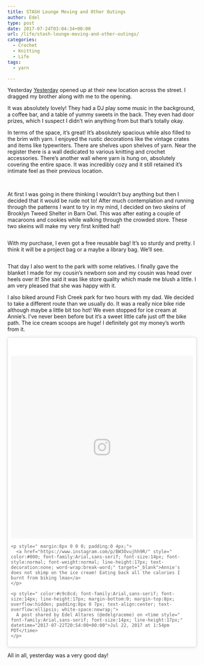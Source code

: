 ```yaml
---
title: STASH Lounge Moving and Other Outings
author: Edel
type: post
date: 2017-07-24T03:04:34+00:00
url: /life/stash-lounge-moving-and-other-outings/
categories:
  - Crochet
  - Knitting
  - Life
tags:
  - yarn

---
```

Yesterday [Yesterday][1] opened up at their new location across the street. I dragged my brother along with me to the opening.

It was absolutely lovely! They had a DJ play some music in the background, a coffee bar, and a table of yummy sweets in the back. They even had door prizes, which I suspect I didn&#8217;t win anything from but that&#8217;s totally okay.

In terms of the space, it&#8217;s great! It&#8217;s absolutely spacious while also filled to the brim with yarn. I enjoyed the rustic decorations like the vintage crates and items like typewriters. There are shelves upon shelves of yarn. Near the register there is a wall dedicated to various knitting and crochet accessories. There&#8217;s another wall where yarn is hung on, absolutely covering the entire space. It was incredibly cozy and it still retained it&#8217;s intimate feel as their previous location.

<img data-attachment-id="613" data-permalink="http://edelgrace.me/blog/life/stash-lounge-moving-and-other-outings/attachment/20170722_104234/" data-orig-file="https://i0.wp.com/edelgrace.me/blog/wp-content/uploads/2017/07/20170722_104234.jpg?fit=1000%2C563" data-orig-size="1000,563" data-comments-opened="1" data-image-meta="{&quot;aperture&quot;:&quot;2.4&quot;,&quot;credit&quot;:&quot;&quot;,&quot;camera&quot;:&quot;LG-K210&quot;,&quot;caption&quot;:&quot;&quot;,&quot;created_timestamp&quot;:&quot;1500720153&quot;,&quot;copyright&quot;:&quot;&quot;,&quot;focal_length&quot;:&quot;3.18&quot;,&quot;iso&quot;:&quot;50&quot;,&quot;shutter_speed&quot;:&quot;0.0017699115044248&quot;,&quot;title&quot;:&quot;&quot;,&quot;orientation&quot;:&quot;1&quot;}" data-image-title="20170722_104234" data-image-description="" data-medium-file="https://i0.wp.com/edelgrace.me/blog/wp-content/uploads/2017/07/20170722_104234.jpg?fit=300%2C169" data-large-file="https://i0.wp.com/edelgrace.me/blog/wp-content/uploads/2017/07/20170722_104234.jpg?fit=663%2C373" src="https://i0.wp.com/edelgrace.me/blog/wp-content/uploads/2017/07/20170722_104234.jpg?resize=663%2C373" alt="" class="aligncenter size-large wp-image-613" srcset="https://i0.wp.com/edelgrace.me/blog/wp-content/uploads/2017/07/20170722_104234.jpg?w=1000 1000w, https://i0.wp.com/edelgrace.me/blog/wp-content/uploads/2017/07/20170722_104234.jpg?resize=300%2C169 300w, https://i0.wp.com/edelgrace.me/blog/wp-content/uploads/2017/07/20170722_104234.jpg?resize=768%2C432 768w, https://i0.wp.com/edelgrace.me/blog/wp-content/uploads/2017/07/20170722_104234.jpg?resize=982%2C553 982w, https://i0.wp.com/edelgrace.me/blog/wp-content/uploads/2017/07/20170722_104234.jpg?resize=400%2C225 400w" sizes="(max-width: 663px) 100vw, 663px" data-recalc-dims="1" />

<img data-attachment-id="614" data-permalink="http://edelgrace.me/blog/life/stash-lounge-moving-and-other-outings/attachment/20170722_103054/" data-orig-file="https://i2.wp.com/edelgrace.me/blog/wp-content/uploads/2017/07/20170722_103054.jpg?fit=1000%2C563" data-orig-size="1000,563" data-comments-opened="1" data-image-meta="{&quot;aperture&quot;:&quot;2.4&quot;,&quot;credit&quot;:&quot;&quot;,&quot;camera&quot;:&quot;LG-K210&quot;,&quot;caption&quot;:&quot;&quot;,&quot;created_timestamp&quot;:&quot;1500719453&quot;,&quot;copyright&quot;:&quot;&quot;,&quot;focal_length&quot;:&quot;3.18&quot;,&quot;iso&quot;:&quot;50&quot;,&quot;shutter_speed&quot;:&quot;0.0043290043290043&quot;,&quot;title&quot;:&quot;&quot;,&quot;orientation&quot;:&quot;1&quot;}" data-image-title="20170722_103054" data-image-description="" data-medium-file="https://i2.wp.com/edelgrace.me/blog/wp-content/uploads/2017/07/20170722_103054.jpg?fit=300%2C169" data-large-file="https://i2.wp.com/edelgrace.me/blog/wp-content/uploads/2017/07/20170722_103054.jpg?fit=663%2C373" src="https://i2.wp.com/edelgrace.me/blog/wp-content/uploads/2017/07/20170722_103054.jpg?resize=663%2C373" alt="" class="aligncenter size-large wp-image-614" srcset="https://i2.wp.com/edelgrace.me/blog/wp-content/uploads/2017/07/20170722_103054.jpg?w=1000 1000w, https://i2.wp.com/edelgrace.me/blog/wp-content/uploads/2017/07/20170722_103054.jpg?resize=300%2C169 300w, https://i2.wp.com/edelgrace.me/blog/wp-content/uploads/2017/07/20170722_103054.jpg?resize=768%2C432 768w, https://i2.wp.com/edelgrace.me/blog/wp-content/uploads/2017/07/20170722_103054.jpg?resize=982%2C553 982w, https://i2.wp.com/edelgrace.me/blog/wp-content/uploads/2017/07/20170722_103054.jpg?resize=400%2C225 400w" sizes="(max-width: 663px) 100vw, 663px" data-recalc-dims="1" />

At first I was going in there thinking I wouldn&#8217;t buy anything but then I decided that it would be rude not to! After much contemplation and running through the patterns I want to try in my mind, I decided on two skeins of Brooklyn Tweed Shelter in Barn Owl. This was after eating a couple of macaroons and cookies while walking through the crowded store. These two skeins will make my very first knitted hat!

<img data-attachment-id="611" data-permalink="http://edelgrace.me/blog/life/stash-lounge-moving-and-other-outings/attachment/20170723_074009/" data-orig-file="https://i2.wp.com/edelgrace.me/blog/wp-content/uploads/2017/07/20170723_074009.jpg?fit=1000%2C563" data-orig-size="1000,563" data-comments-opened="1" data-image-meta="{&quot;aperture&quot;:&quot;2.4&quot;,&quot;credit&quot;:&quot;&quot;,&quot;camera&quot;:&quot;LG-K210&quot;,&quot;caption&quot;:&quot;&quot;,&quot;created_timestamp&quot;:&quot;1500795609&quot;,&quot;copyright&quot;:&quot;&quot;,&quot;focal_length&quot;:&quot;3.18&quot;,&quot;iso&quot;:&quot;100&quot;,&quot;shutter_speed&quot;:&quot;0.033333333333333&quot;,&quot;title&quot;:&quot;&quot;,&quot;orientation&quot;:&quot;1&quot;}" data-image-title="20170723_074009" data-image-description="" data-medium-file="https://i2.wp.com/edelgrace.me/blog/wp-content/uploads/2017/07/20170723_074009.jpg?fit=300%2C169" data-large-file="https://i2.wp.com/edelgrace.me/blog/wp-content/uploads/2017/07/20170723_074009.jpg?fit=663%2C373" src="https://i2.wp.com/edelgrace.me/blog/wp-content/uploads/2017/07/20170723_074009.jpg?resize=663%2C373" alt="" class="aligncenter size-full wp-image-611" srcset="https://i2.wp.com/edelgrace.me/blog/wp-content/uploads/2017/07/20170723_074009.jpg?w=1000 1000w, https://i2.wp.com/edelgrace.me/blog/wp-content/uploads/2017/07/20170723_074009.jpg?resize=300%2C169 300w, https://i2.wp.com/edelgrace.me/blog/wp-content/uploads/2017/07/20170723_074009.jpg?resize=768%2C432 768w, https://i2.wp.com/edelgrace.me/blog/wp-content/uploads/2017/07/20170723_074009.jpg?resize=982%2C553 982w, https://i2.wp.com/edelgrace.me/blog/wp-content/uploads/2017/07/20170723_074009.jpg?resize=400%2C225 400w" sizes="(max-width: 663px) 100vw, 663px" data-recalc-dims="1" />

With my purchase, I even got a free reusable bag! It&#8217;s so sturdy and pretty. I think it will be a project bag or a maybe a library bag. We&#8217;ll see.

<img data-attachment-id="612" data-permalink="http://edelgrace.me/blog/life/stash-lounge-moving-and-other-outings/attachment/20170723_073921/" data-orig-file="https://i2.wp.com/edelgrace.me/blog/wp-content/uploads/2017/07/20170723_073921.jpg?fit=1000%2C563" data-orig-size="1000,563" data-comments-opened="1" data-image-meta="{&quot;aperture&quot;:&quot;2.4&quot;,&quot;credit&quot;:&quot;&quot;,&quot;camera&quot;:&quot;LG-K210&quot;,&quot;caption&quot;:&quot;&quot;,&quot;created_timestamp&quot;:&quot;1500795561&quot;,&quot;copyright&quot;:&quot;&quot;,&quot;focal_length&quot;:&quot;3.18&quot;,&quot;iso&quot;:&quot;100&quot;,&quot;shutter_speed&quot;:&quot;0.041666666666667&quot;,&quot;title&quot;:&quot;&quot;,&quot;orientation&quot;:&quot;1&quot;}" data-image-title="20170723_073921" data-image-description="" data-medium-file="https://i2.wp.com/edelgrace.me/blog/wp-content/uploads/2017/07/20170723_073921.jpg?fit=300%2C169" data-large-file="https://i2.wp.com/edelgrace.me/blog/wp-content/uploads/2017/07/20170723_073921.jpg?fit=663%2C373" src="https://i2.wp.com/edelgrace.me/blog/wp-content/uploads/2017/07/20170723_073921.jpg?resize=663%2C373" alt="" class="aligncenter size-large wp-image-612" srcset="https://i2.wp.com/edelgrace.me/blog/wp-content/uploads/2017/07/20170723_073921.jpg?w=1000 1000w, https://i2.wp.com/edelgrace.me/blog/wp-content/uploads/2017/07/20170723_073921.jpg?resize=300%2C169 300w, https://i2.wp.com/edelgrace.me/blog/wp-content/uploads/2017/07/20170723_073921.jpg?resize=768%2C432 768w, https://i2.wp.com/edelgrace.me/blog/wp-content/uploads/2017/07/20170723_073921.jpg?resize=982%2C553 982w, https://i2.wp.com/edelgrace.me/blog/wp-content/uploads/2017/07/20170723_073921.jpg?resize=400%2C225 400w" sizes="(max-width: 663px) 100vw, 663px" data-recalc-dims="1" />

That day I also went to the park with some relatives. I finally gave the blanket I made for my cousin&#8217;s newborn son and my cousin was head over heels over it! She said it was like store quality which made me blush a little. I am very pleased that she was happy with it.

I also biked around Fish Creek park for two hours with my dad. We decided to take a different route than we usually do. It was a really nice bike ride although maybe a little bit too hot! We even stopped for ice cream at Annie&#8217;s. I&#8217;ve never been before but it&#8217;s a sweet little cafe just off the bike path. The ice cream scoops are huge! I definitely got my money&#8217;s worth from it.

<blockquote class="instagram-media" data-instgrm-captioned data-instgrm-version="7" style=" background:#FFF; border:0; border-radius:3px; box-shadow:0 0 1px 0 rgba(0,0,0,0.5),0 1px 10px 0 rgba(0,0,0,0.15); margin: 1px; max-width:658px; padding:0; width:99.375%; width:-webkit-calc(100% - 2px); width:calc(100% - 2px);">
  <div style="padding:8px;">
    <div style=" background:#F8F8F8; line-height:0; margin-top:40px; padding:50.0% 0; text-align:center; width:100%;">
      <div style=" background:url(data:image/png;base64,iVBORw0KGgoAAAANSUhEUgAAACwAAAAsCAMAAAApWqozAAAABGdBTUEAALGPC/xhBQAAAAFzUkdCAK7OHOkAAAAMUExURczMzPf399fX1+bm5mzY9AMAAADiSURBVDjLvZXbEsMgCES5/P8/t9FuRVCRmU73JWlzosgSIIZURCjo/ad+EQJJB4Hv8BFt+IDpQoCx1wjOSBFhh2XssxEIYn3ulI/6MNReE07UIWJEv8UEOWDS88LY97kqyTliJKKtuYBbruAyVh5wOHiXmpi5we58Ek028czwyuQdLKPG1Bkb4NnM+VeAnfHqn1k4+GPT6uGQcvu2h2OVuIf/gWUFyy8OWEpdyZSa3aVCqpVoVvzZZ2VTnn2wU8qzVjDDetO90GSy9mVLqtgYSy231MxrY6I2gGqjrTY0L8fxCxfCBbhWrsYYAAAAAElFTkSuQmCC); display:block; height:44px; margin:0 auto -44px; position:relative; top:-22px; width:44px;">
      </div>
    </div>
    
    <p style=" margin:8px 0 0 0; padding:0 4px;">
      <a href="https://www.instagram.com/p/BW3Ovujhh9R/" style=" color:#000; font-family:Arial,sans-serif; font-size:14px; font-style:normal; font-weight:normal; line-height:17px; text-decoration:none; word-wrap:break-word;" target="_blank">Annie's does not skimp on the ice cream! Eating back all the calories I burnt from biking lmao</a>
    </p>
    
    <p style=" color:#c9c8cd; font-family:Arial,sans-serif; font-size:14px; line-height:17px; margin-bottom:0; margin-top:8px; overflow:hidden; padding:8px 0 7px; text-align:center; text-overflow:ellipsis; white-space:nowrap;">
      A post shared by Edel Altares (@edelgraceme) on <time style=" font-family:Arial,sans-serif; font-size:14px; line-height:17px;" datetime="2017-07-22T20:54:00+00:00">Jul 22, 2017 at 1:54pm PDT</time>
    </p>
  </div>
</blockquote>



All in all, yesterday was a very good day!

 [1]: http://stashlounge.com/